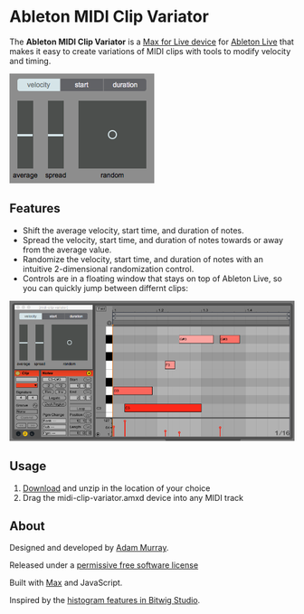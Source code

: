# Ableton MIDI Clip Variator

The **Ableton MIDI Clip Variator**
is a [Max for Live device](http://ableton.com/maxforlive)
for [Ableton Live](http://ableton.com/live/)
that makes it easy to create variations of MIDI clips with tools to modify velocity and timing.

![Image of MIDI Clip Variator](https://raw.githubusercontent.com/adamjmurray/ableton-midi-clip-variator/master/midi-clip-variator.png)


## Features

* Shift the average velocity, start time, and duration of notes.
* Spread the velocity, start time, and duration of notes towards or away from the average value.
* Randomize the velocity, start time, and duration of notes with an intuitive 2-dimensional randomization control.
* Controls are in a floating window that stays on top of Ableton Live, so you can quickly jump between differnt clips:

![Image of MIDI Clip Variator in use](https://raw.githubusercontent.com/adamjmurray/ableton-midi-clip-variator/master/midi-clip-variator-in-use.png)


## Usage

1. [Download](https://github.com/adamjmurray/ableton-midi-clip-variator/archive/master.zip) and unzip in the location of your choice
3. Drag the midi-clip-variator.amxd device into any MIDI track


## About

Designed and developed by [Adam Murray](https://github.com/adamjmurray).

Released under a [permissive free software license](https://github.com/adamjmurray/ableton-midi-clip-variator/blob/master/LICENSE.txt)

Built with [Max](http://cycling74.com/products/max/) and JavaScript.

Inspired by the [histogram features in Bitwig Studio](http://bitwig.com/bitwig-studio).


